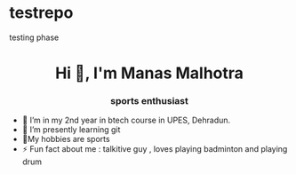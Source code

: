 # testrepo
testing phase 
<h1 align="center">Hi 👋, I'm Manas Malhotra 
<h3 align="center">sports enthusiast</h3>

- 🔭 I’m in my 2nd year in btech course in UPES, Dehradun.
- 🌱 I’m presently learning  git 
- 💬My hobbies are sports 
- ⚡ Fun fact about me :  talkitive guy , loves playing badminton and playing drum
  
